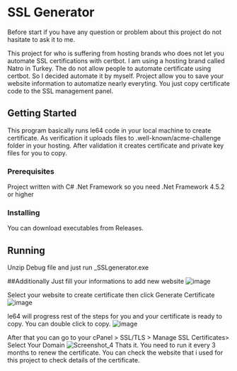 # SSL Generator

Before start if you have any question or problem about this project do not hasitate to ask it to me.

This project for who is suffering from hosting brands who does not let you automate SSL certifications with certbot. I am using a hosting brand called Natro in Turkey. The do not allow people to automate certificate using certbot. So I decided automate it by myself. Project allow you to save your website information to automatize nearly everyting. You just copy certificate code to the SSL management panel.

## Getting Started

This program basically runs le64 code in your local machine to create certificate. As verification it uploads files to .well-known/acme-challenge folder in your hosting. After validation it creates certificate and private key files for you to copy.

### Prerequisites

Project written with C# .Net Framework so you need .Net Framework 4.5.2 or higher

### Installing

You can download executables from Releases.

## Running

Unzip Debug file and just run _SSLgenerator.exe

##Additionally
Just fill your informations to add new website
![image](https://github.com/gkhngkce/SSL-Generator/assets/20401028/a2f99f56-4e5b-41c4-8930-06732e381614)

Select your website to create certificate then click Generate Certificate
![image](https://github.com/gkhngkce/SSL-Generator/assets/20401028/26c85635-9d9d-4cd7-8d7b-096d279121b3)

le64 will progress rest of the steps for you and your certificate is ready to copy. You can double click to copy.
![image](https://github.com/gkhngkce/SSL-Generator/assets/20401028/20103cfd-89af-4d25-a363-c86edb81abd0)

After that you can go to your cPanel > SSL/TLS > Manage SSL Certificates> Select Your Domain
![Screenshot_4](https://github.com/gkhngkce/SSL-Generator/assets/20401028/64775765-3e20-4747-91c7-fb72dca96663)
Thats it.
You need to run it every 3 months to renew the certificate. You can check the website that i used for this project to check details of the certificate.
